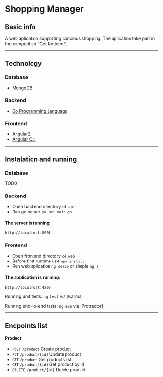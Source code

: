 # Shopping Manager

## Basic info

A web aplication supporting concious shopping. The aplication take part in the competition "Get Noticed!“.

***

## Technology

### Database
- [MongoDB](https://www.mongodb.com/)

### Backend
- [Go Programming Language](https://golang.org/)

### Frontend
- [Angular2](https://angular.io/)
- [Angular CLI](https://cli.angular.io/)

***

## Instalation and running

### Database

TODO

### Backend
- Open backend directory `cd api`
- Run go server `go run main.go`

#### The server is running:

```
http://localhost:8001
```

### Frontend
- Open frontend directory `cd web`
- Before first runtime use `npm install`
- Run web aplication `ng serve` or simple `ng s`

#### The application is running:

```
http://localhost:4200
```

Running unit tests: `ng test` via [Karma]

Running end-to-end tests: `ng e2e` via [Protractor]

***

## Endpoints list

#### Product

- `POST` `/product` Create product
- `PUT` `/product/{id}` Update product
- `GET` `/product` Get products list
- `GET` `/product/{id}` Get product by id
- `DELETE` `/product/{id}` Delete product
